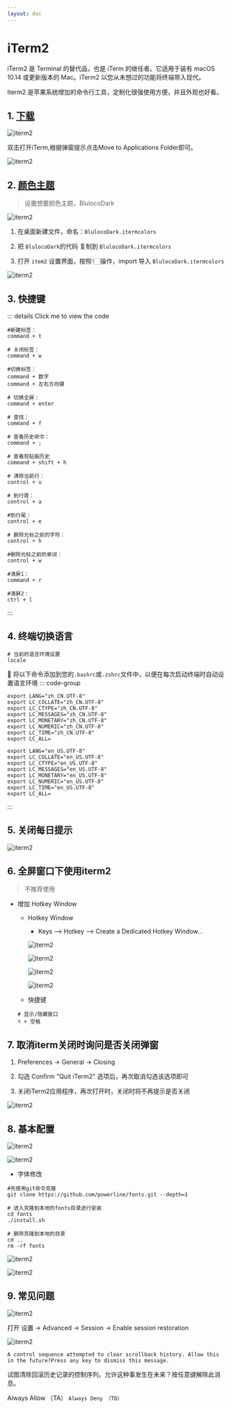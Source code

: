 ```yaml
---
layout: doc
---
```


# iTerm2

iTerm2 是 Terminal 的替代品，也是 iTerm 的继任者。它适用于装有 macOS 10.14 或更新版本的 Mac。iTerm2 以您从未想过的功能将终端带入现代。

Iterm2 是苹果系统增加的命令行工具，定制化很强使用方便，并且外观也好看。

## 1. [下载](https://iterm2.com/)

![iterm2](/iterm_01.png)

双击打开iTerm,根据弹窗提示点击Move to Applications Folder即可。

![iterm2](/iterm_13.png)


## 2. [颜色主题](https://iterm2colorschemes.com/#)

> 设置想要颜色主题，BlulocoDark

  ![iterm2](/iterm_02.png)

  1. 在桌面新建文件，命名：`BlulocoDark.itermcolors`

  2. 把 `BlulocoDark`的代码 复制到 `BlulocoDark.itermcolors`

  3. 打开 `item2` 设置界面，按照👇🏻操作，import 导入 `BlulocoDark.itermcolors`

  ![iterm2](/iterm_04.png)

## 3. 快捷键

  ::: details Click me to view the code
  ```shell
  #新建标签：
  command + t

  # 关闭标签：
  command + w

  #切换标签：
  command + 数字
  command + 左右方向键

  # 切换全屏：
  command + enter

  # 查找：
  command + f

  # 查看历史命令：
  command + ;

  # 查看剪贴板历史
  command + shift + h

  # 清除当前行：
  control + u

  # 到行首：
  control + a

  #到行尾：
  control + e

  # 删除光标之前的字符：
  control + h

  #删除光标之前的单词：
  control + w

  #清屏1：
  command + r

  #清屏2：
  ctrl + l

  ```

  ::: 

## 4. 终端切换语言

  ```shell
  # 当前的语言环境设置
  locale
  ```
  :loudspeaker: 将以下命令添加到您的`.bashrc`或`.zshrc`文件中，以便在每次启动终端时自动设置语言环境
  ::: code-group

   ```zh_CN
   export LANG="zh_CN.UTF-8"
   export LC_COLLATE="zh_CN.UTF-8"
   export LC_CTYPE="zh_CN.UTF-8"
   export LC_MESSAGES="zh_CN.UTF-8"
   export LC_MONETARY="zh_CN.UTF-8"
   export LC_NUMERIC="zh_CN.UTF-8"
   export LC_TIME="zh_CN.UTF-8"
   export LC_ALL=

   ```
   
   ```en_US
   export LANG="en_US.UTF-8"
   export LC_COLLATE="en_US.UTF-8"
   export LC_CTYPE="en_US.UTF-8"
   export LC_MESSAGES="en_US.UTF-8"
   export LC_MONETARY="en_US.UTF-8"
   export LC_NUMERIC="en_US.UTF-8"
   export LC_TIME="en_US.UTF-8"
   export LC_ALL=
   
   ```
  ::: 

## 5. 关闭每日提示
 
 ![iterm2](/iterm_08.png)

## 6. 全屏窗口下使用iterm2
> 不推荐使用

  - 增加 Hotkey Window
    - Hotkey Window
      - Keys --> Hotkey --> Create a Dedicated Hotkey Window...
      
      ![iterm2](/iterm_09.png)
      
      ![iterm2](/iterm_10.png)
      
      ![iterm2](/iterm_11.png)
      
      ![iterm2](/iterm_13.png)
    
    - 快捷键
    ```shell
    # 显示/隐藏窗口
    ⌥ + 空格
    ```

## 7. 取消iterm关闭时询问是否关闭弹窗

  1. Preferences -> General -> Closing
  
  2. 勾选 Confirm "Quit iTerm2" 选项后，再次取消勾选该选项即可

  3. 关闭iTerm2应用程序，再次打开时，关闭时将不再提示是否关闭

  ![iterm2](/iterm_12.png)


## 8. 基本配置

  ![iterm2](/iterm_15.png)
  
  ![iterm2](/iterm_16.png)

  - 字体修改
  
  ```shell
  #先使用git命令克隆
  git clone https://github.com/powerline/fonts.git --depth=1

  # 进入克隆到本地的fonts目录进行安装
  cd fonts
  ./install.sh

  # 删除克隆到本地的目录
  cd .. 
  rm -rf fonts
  ```
  ![iterm2](/iterm_17.png)
  
  ![iterm2](/iterm_18.png)

## 9. 常见问题

  ![iterm2](/iterm_19.png)

  打开 设置 -> Advanced -> Session -> Enable session restoration
  
  ![iterm2](/iterm_20.png)

  `A control sequence attempted to clear scrollback history. Allow this in the future?Press any key to dismiss this message.`

  试图清除回滚历史记录的控制序列。允许这种事发生在未来？按任意键解除此消息。

  Always Allow （TA） `Always Deny （TD）`